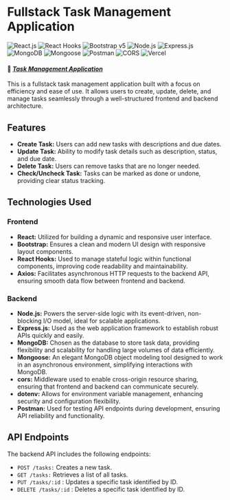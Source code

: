 # Fullstack Task Management Application

![React.js](https://img.shields.io/badge/Frontend-React.js-61DAFB) ![React Hooks](https://img.shields.io/badge/Hooks-React_Hooks-BBE9FF) ![Bootstrap v5](https://img.shields.io/badge/CSS_framework-Bootstrap_v5-a144ff)
![Node.js](https://img.shields.io/badge/JS_Env-Node.js-5FA04E) ![Express.js](https://img.shields.io/badge/Framework-Express.js-blue) ![MongoDB](https://img.shields.io/badge/Database-MongoDB-237a3b) ![Mongoose](https://img.shields.io/badge/ODM-Mongoose-darkred) ![Postman](https://img.shields.io/badge/API_Testing-Postman-FF7F3E)  ![CORS](https://img.shields.io/badge/CORS-cors-FFF5E1) ![Vercel](https://img.shields.io/badge/Deployement-Vercel-black)

#### 🔗 _[Task Management Application](https://task-management-app-sd.vercel.app/)_

This is a fullstack task management application built with a focus on efficiency and ease of use. It allows users to create, update, delete, and manage tasks seamlessly through a well-structured frontend and backend architecture.

## Features

- **Create Task:** Users can add new tasks with descriptions and due dates.
- **Update Task:** Ability to modify task details such as description, status, and due date.
- **Delete Task:** Users can remove tasks that are no longer needed.
- **Check/Uncheck Task:** Tasks can be marked as done or undone, providing clear status tracking.

## Technologies Used

### Frontend

- **React:** Utilized for building a dynamic and responsive user interface.
- **Bootstrap:** Ensures a clean and modern UI design with responsive layout components.
- **React Hooks:** Used to manage stateful logic within functional components, improving code readability and maintainability.
- **Axios:** Facilitates asynchronous HTTP requests to the backend API, ensuring smooth data flow between frontend and backend.

### Backend

- **Node.js:** Powers the server-side logic with its event-driven, non-blocking I/O model, ideal for scalable applications.
- **Express.js:** Used as the web application framework to establish robust APIs quickly and easily.
- **MongoDB:** Chosen as the database to store task data, providing flexibility and scalability for handling large volumes of data efficiently.
- **Mongoose:** An elegant MongoDB object modeling tool designed to work in an asynchronous environment, simplifying interactions with MongoDB.
- **cors:** Middleware used to enable cross-origin resource sharing, ensuring that frontend and backend can communicate securely.
- **dotenv:** Allows for environment variable management, enhancing security and configuration flexibility.
- **Postman:** Used for testing API endpoints during development, ensuring API reliability and functionality.

## API Endpoints

The backend API includes the following endpoints:

- `POST /tasks:` Creates a new task.
- `GET /tasks:` Retrieves a list of all tasks.
- `PUT /tasks/:id` : Updates a specific task identified by ID.
- `DELETE /tasks/:id` : Deletes a specific task identified by ID.
